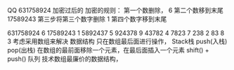QQ 631758924  加密过后的
加密的规则：
第一个数删除，    6
第二个数移到末尾   17589243
第三步将第三个数字删除 1
第四个数字移到末尾     


 631758924 6
 17589243 1
 5892437 5
 924378 9
 43782 4
 7823 7
 238 2
 83 8
 3
 考虑采用数组来解决 数据结构
 只在数组最后面进行操作， Stack栈  push(入栈) pop(出栈)
 在数组的最前面移除一个元素，在最后面插入一个元素 shift()  + push()  队列
 技术数组最廉价的数据结构，
 